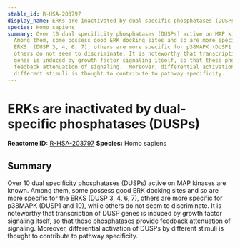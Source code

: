 ```yaml
---
stable_id: R-HSA-203797
display_name: ERKs are inactivated by dual-specific phosphatases (DUSPs)
species: Homo sapiens
summary: Over 10 dual specificity phosphatases (DUSPs) active on MAP kinases are known.
  Among them, some possess good ERK docking sites and so are more specific for the
  ERKS  (DUSP 3, 4, 6, 7), others are more specific for p38MAPK (DUSP1 and 10), while
  others do not seem to discriminate. It is noteworthy that transcription of DUSP
  genes is induced by growth factor signaling itself, so that these phosphatases provide
  feedback attenuation of signaling.  Moreover, differential activation of DUSPs by
  different stimuli is thought to contribute to pathway specificity.
---
```


# ERKs are inactivated by dual-specific phosphatases (DUSPs)
**Reactome ID:** [R-HSA-203797](https://reactome.org/content/detail/R-HSA-203797)
**Species:** Homo sapiens

## Summary

Over 10 dual specificity phosphatases (DUSPs) active on MAP kinases are known. Among them, some possess good ERK docking sites and so are more specific for the ERKS  (DUSP 3, 4, 6, 7), others are more specific for p38MAPK (DUSP1 and 10), while others do not seem to discriminate. It is noteworthy that transcription of DUSP genes is induced by growth factor signaling itself, so that these phosphatases provide feedback attenuation of signaling.  Moreover, differential activation of DUSPs by different stimuli is thought to contribute to pathway specificity.

